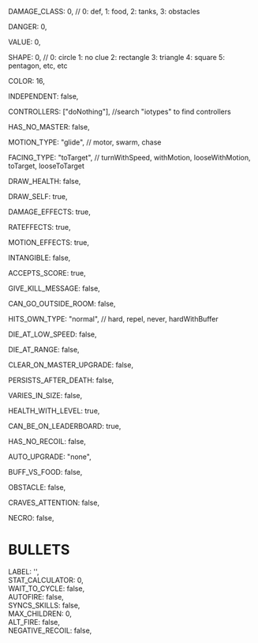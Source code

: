  DAMAGE_CLASS: 0, // 0: def, 1: food, 2: tanks, 3: obstacles
 
  DANGER: 0,
  
  VALUE: 0,
  
  SHAPE: 0, // 0: circle 1: no clue 2: rectangle 3: triangle 4: square 5: pentagon, etc, etc
  
  COLOR: 16,
  
  INDEPENDENT: false,
  
  CONTROLLERS: ["doNothing"], //search "iotypes" to find controllers
  
  HAS_NO_MASTER: false,
  
  MOTION_TYPE: "glide", // motor, swarm, chase
  
  FACING_TYPE: "toTarget", // turnWithSpeed, withMotion, looseWithMotion, toTarget, looseToTarget
  
  DRAW_HEALTH: false,
  
  DRAW_SELF: true,
  
  DAMAGE_EFFECTS: true,
  
  RATEFFECTS: true,
  
  MOTION_EFFECTS: true,
  
  
  INTANGIBLE: false,
  
  ACCEPTS_SCORE: true,
  
  GIVE_KILL_MESSAGE: false,
  
  CAN_GO_OUTSIDE_ROOM: false,
  
  HITS_OWN_TYPE: "normal", // hard, repel, never, hardWithBuffer
  
  DIE_AT_LOW_SPEED: false,
  
  DIE_AT_RANGE: false,
  
  CLEAR_ON_MASTER_UPGRADE: false,
  
  PERSISTS_AFTER_DEATH: false,
  
  VARIES_IN_SIZE: false,
  
  HEALTH_WITH_LEVEL: true,
  
  CAN_BE_ON_LEADERBOARD: true,
  
  HAS_NO_RECOIL: false,
  
  AUTO_UPGRADE: "none",
  
  BUFF_VS_FOOD: false,
  
  OBSTACLE: false,
  
  CRAVES_ATTENTION: false,
  
  NECRO: false,
  
  # BULLETS
  
  LABEL: '',                   
  STAT_CALCULATOR: 0,         
  WAIT_TO_CYCLE: false,       
  AUTOFIRE: false,            
  SYNCS_SKILLS: false,                
  MAX_CHILDREN: 0,              
  ALT_FIRE: false,            
  NEGATIVE_RECOIL: false,     
